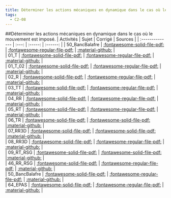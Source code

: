 ```yaml
---
title: Déterminer les actions mécaniques en dynamique dans le cas où le mouvement est imposé. 
tags:
  - C2-08
---
```

[comment]: <> (Généré automatiquement par make_all_activitess.py, creation_fichiers_activites)

##Déterminer les actions mécaniques en dynamique dans le cas où le mouvement est imposé. 
| Activités | Sujet | Corrigé | Sources  | 
| :-------------- | :---: | :-----: | :------: | 
| 50_BancBalafre | [:fontawesome-solid-file-pdf:](http://xpessoles-cpge.fr/pdf/C2_08_50_BancBalafre_Sujet.pdf) | [:fontawesome-regular-file-pdf:](http://xpessoles-cpge.fr/pdf/C2_08_50_BancBalafre_Corrige.pdf) | [:material-github:](https://github.com/xpessoles/ExercicesCompetences/tree/main/C2_MettreEnOeuvreDemarche/C2_08_PFD/50_BancBalafre) |  
| 01_T | [:fontawesome-solid-file-pdf:](http://xpessoles-cpge.fr/pdf/C2_08_01_T_Sujet.pdf) | [:fontawesome-regular-file-pdf:](http://xpessoles-cpge.fr/pdf/C2_08_01_T_Corrige.pdf) | [:material-github:](https://github.com/xpessoles/ExercicesCompetences/tree/main/C2_MettreEnOeuvreDemarche/C2_08_TorseurDynamique/01_T) |  
| 01_T_02 | [:fontawesome-solid-file-pdf:](http://xpessoles-cpge.fr/pdf/C2_08_01_T_02_Sujet.pdf) | [:fontawesome-regular-file-pdf:](http://xpessoles-cpge.fr/pdf/C2_08_01_T_02_Corrige.pdf) | [:material-github:](https://github.com/xpessoles/ExercicesCompetences/tree/main/C2_MettreEnOeuvreDemarche/C2_08_TorseurDynamique/01_T_02) |  
| 02_R | [:fontawesome-solid-file-pdf:](http://xpessoles-cpge.fr/pdf/C2_08_02_R_Sujet.pdf) | [:fontawesome-regular-file-pdf:](http://xpessoles-cpge.fr/pdf/C2_08_02_R_Corrige.pdf) | [:material-github:](https://github.com/xpessoles/ExercicesCompetences/tree/main/C2_MettreEnOeuvreDemarche/C2_08_TorseurDynamique/02_R) |  
| 03_TT | [:fontawesome-solid-file-pdf:](http://xpessoles-cpge.fr/pdf/C2_08_03_TT_Sujet.pdf) | [:fontawesome-regular-file-pdf:](http://xpessoles-cpge.fr/pdf/C2_08_03_TT_Corrige.pdf) | [:material-github:](https://github.com/xpessoles/ExercicesCompetences/tree/main/C2_MettreEnOeuvreDemarche/C2_08_TorseurDynamique/03_TT) |  
| 04_RR | [:fontawesome-solid-file-pdf:](http://xpessoles-cpge.fr/pdf/C2_08_04_RR_Sujet.pdf) | [:fontawesome-regular-file-pdf:](http://xpessoles-cpge.fr/pdf/C2_08_04_RR_Corrige.pdf) | [:material-github:](https://github.com/xpessoles/ExercicesCompetences/tree/main/C2_MettreEnOeuvreDemarche/C2_08_TorseurDynamique/04_RR) |  
| 05_RT | [:fontawesome-solid-file-pdf:](http://xpessoles-cpge.fr/pdf/C2_08_05_RT_Sujet.pdf) | [:fontawesome-regular-file-pdf:](http://xpessoles-cpge.fr/pdf/C2_08_05_RT_Corrige.pdf) | [:material-github:](https://github.com/xpessoles/ExercicesCompetences/tree/main/C2_MettreEnOeuvreDemarche/C2_08_TorseurDynamique/05_RT) |  
| 06_TR | [:fontawesome-solid-file-pdf:](http://xpessoles-cpge.fr/pdf/C2_08_06_TR_Sujet.pdf) | [:fontawesome-solid-file-pdf:](http://xpessoles-cpge.fr/pdf/C2_08_06_TR_Corrige.pdf) |[:material-github:](https://github.com/xpessoles/ExercicesCompetences/tree/main/C2_MettreEnOeuvreDemarche/C2_08_TorseurDynamique/06_TR) |  
| 07_RR3D | [:fontawesome-solid-file-pdf:](http://xpessoles-cpge.fr/pdf/C2_08_07_RR3D_Sujet.pdf) | [:fontawesome-solid-file-pdf:](http://xpessoles-cpge.fr/pdf/C2_08_07_RR3D_Corrige.pdf) |[:material-github:](https://github.com/xpessoles/ExercicesCompetences/tree/main/C2_MettreEnOeuvreDemarche/C2_08_TorseurDynamique/07_RR3D) |  
| 08_RR3D | [:fontawesome-solid-file-pdf:](http://xpessoles-cpge.fr/pdf/C2_08_08_RR3D_Sujet.pdf) | [:fontawesome-regular-file-pdf:](http://xpessoles-cpge.fr/pdf/C2_08_08_RR3D_Corrige.pdf) | [:material-github:](https://github.com/xpessoles/ExercicesCompetences/tree/main/C2_MettreEnOeuvreDemarche/C2_08_TorseurDynamique/08_RR3D) |  
| 09_RT_RSG | [:fontawesome-solid-file-pdf:](http://xpessoles-cpge.fr/pdf/C2_08_09_RT_RSG_Sujet.pdf) | [:fontawesome-solid-file-pdf:](http://xpessoles-cpge.fr/pdf/C2_08_09_RT_RSG_Corrige.pdf) |[:material-github:](https://github.com/xpessoles/ExercicesCompetences/tree/main/C2_MettreEnOeuvreDemarche/C2_08_TorseurDynamique/09_RT_RSG) |  
| 46_RR_RSG | [:fontawesome-solid-file-pdf:](http://xpessoles-cpge.fr/pdf/C2_08_46_RR_RSG_Sujet.pdf) | [:fontawesome-regular-file-pdf:](http://xpessoles-cpge.fr/pdf/C2_08_46_RR_RSG_Corrige.pdf) | [:material-github:](https://github.com/xpessoles/ExercicesCompetences/tree/main/C2_MettreEnOeuvreDemarche/C2_08_TorseurDynamique/46_RR_RSG) |  
| 50_BancBalafre | [:fontawesome-solid-file-pdf:](http://xpessoles-cpge.fr/pdf/C2_08_50_BancBalafre_Sujet.pdf) | [:fontawesome-regular-file-pdf:](http://xpessoles-cpge.fr/pdf/C2_08_50_BancBalafre_Corrige.pdf) | [:material-github:](https://github.com/xpessoles/ExercicesCompetences/tree/main/C2_MettreEnOeuvreDemarche/C2_08_TorseurDynamique/50_BancBalafre) |  
| 64_EPAS | [:fontawesome-solid-file-pdf:](http://xpessoles-cpge.fr/pdf/C2_08_64_EPAS_Sujet.pdf) | [:fontawesome-regular-file-pdf:](http://xpessoles-cpge.fr/pdf/C2_08_64_EPAS_Corrige.pdf) | [:material-github:](https://github.com/xpessoles/ExercicesCompetences/tree/main/C2_MettreEnOeuvreDemarche/C2_08_TorseurDynamique/64_EPAS) |  

